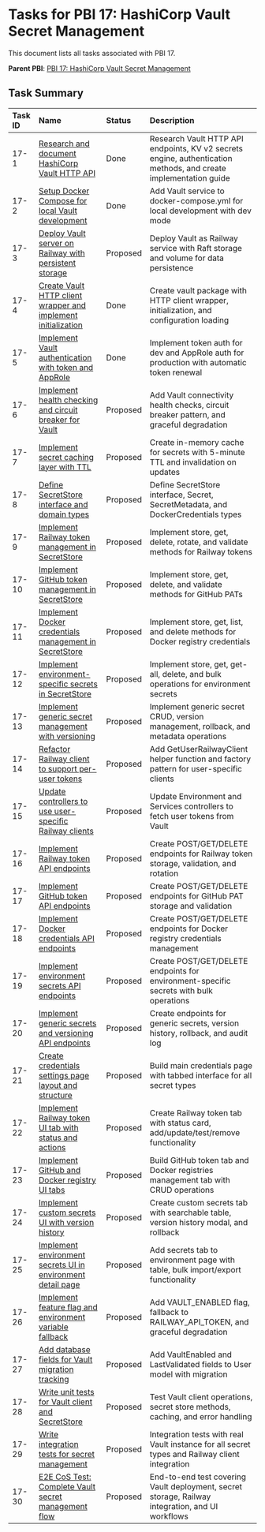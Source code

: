 # Tasks for PBI 17: HashiCorp Vault Secret Management

This document lists all tasks associated with PBI 17.

**Parent PBI**: [PBI 17: HashiCorp Vault Secret Management](./prd.md)

## Task Summary

| Task ID | Name | Status | Description |
| :------ | :--------------------------------------- | :------- | :--------------------------------- |
| 17-1 | [Research and document HashiCorp Vault HTTP API](./17-1.md) | Done | Research Vault HTTP API endpoints, KV v2 secrets engine, authentication methods, and create implementation guide |
| 17-2 | [Setup Docker Compose for local Vault development](./17-2.md) | Done | Add Vault service to docker-compose.yml for local development with dev mode |
| 17-3 | [Deploy Vault server on Railway with persistent storage](./17-3.md) | Proposed | Deploy Vault as Railway service with Raft storage and volume for data persistence |
| 17-4 | [Create Vault HTTP client wrapper and implement initialization](./17-4.md) | Done | Create vault package with HTTP client wrapper, initialization, and configuration loading |
| 17-5 | [Implement Vault authentication with token and AppRole](./17-5.md) | Done | Implement token auth for dev and AppRole auth for production with automatic token renewal |
| 17-6 | [Implement health checking and circuit breaker for Vault](./17-6.md) | Proposed | Add Vault connectivity health checks, circuit breaker pattern, and graceful degradation |
| 17-7 | [Implement secret caching layer with TTL](./17-7.md) | Proposed | Create in-memory cache for secrets with 5-minute TTL and invalidation on updates |
| 17-8 | [Define SecretStore interface and domain types](./17-8.md) | Proposed | Define SecretStore interface, Secret, SecretMetadata, and DockerCredentials types |
| 17-9 | [Implement Railway token management in SecretStore](./17-9.md) | Proposed | Implement store, get, delete, rotate, and validate methods for Railway tokens |
| 17-10 | [Implement GitHub token management in SecretStore](./17-10.md) | Proposed | Implement store, get, delete, and validate methods for GitHub PATs |
| 17-11 | [Implement Docker credentials management in SecretStore](./17-11.md) | Proposed | Implement store, get, list, and delete methods for Docker registry credentials |
| 17-12 | [Implement environment-specific secrets in SecretStore](./17-12.md) | Proposed | Implement store, get, get-all, delete, and bulk operations for environment secrets |
| 17-13 | [Implement generic secret management with versioning](./17-13.md) | Proposed | Implement generic secret CRUD, version management, rollback, and metadata operations |
| 17-14 | [Refactor Railway client to support per-user tokens](./17-14.md) | Proposed | Add GetUserRailwayClient helper function and factory pattern for user-specific clients |
| 17-15 | [Update controllers to use user-specific Railway clients](./17-15.md) | Proposed | Update Environment and Services controllers to fetch user tokens from Vault |
| 17-16 | [Implement Railway token API endpoints](./17-16.md) | Proposed | Create POST/GET/DELETE endpoints for Railway token storage, validation, and rotation |
| 17-17 | [Implement GitHub token API endpoints](./17-17.md) | Proposed | Create POST/GET/DELETE endpoints for GitHub PAT storage and validation |
| 17-18 | [Implement Docker credentials API endpoints](./17-18.md) | Proposed | Create POST/GET/DELETE endpoints for Docker registry credentials management |
| 17-19 | [Implement environment secrets API endpoints](./17-19.md) | Proposed | Create POST/GET/DELETE endpoints for environment-specific secrets with bulk operations |
| 17-20 | [Implement generic secrets and versioning API endpoints](./17-20.md) | Proposed | Create endpoints for generic secrets, version history, rollback, and audit log |
| 17-21 | [Create credentials settings page layout and structure](./17-21.md) | Proposed | Build main credentials page with tabbed interface for all secret types |
| 17-22 | [Implement Railway token UI tab with status and actions](./17-22.md) | Proposed | Create Railway token tab with status card, add/update/test/remove functionality |
| 17-23 | [Implement GitHub and Docker registry UI tabs](./17-23.md) | Proposed | Build GitHub token tab and Docker registries management tab with CRUD operations |
| 17-24 | [Implement custom secrets UI with version history](./17-24.md) | Proposed | Create custom secrets tab with searchable table, version history modal, and rollback |
| 17-25 | [Implement environment secrets UI in environment detail page](./17-25.md) | Proposed | Add secrets tab to environment page with table, bulk import/export functionality |
| 17-26 | [Implement feature flag and environment variable fallback](./17-26.md) | Proposed | Add VAULT_ENABLED flag, fallback to RAILWAY_API_TOKEN, and graceful degradation |
| 17-27 | [Add database fields for Vault migration tracking](./17-27.md) | Proposed | Add VaultEnabled and LastValidated fields to User model with migration |
| 17-28 | [Write unit tests for Vault client and SecretStore](./17-28.md) | Proposed | Test Vault client operations, secret store methods, caching, and error handling |
| 17-29 | [Write integration tests for secret management](./17-29.md) | Proposed | Integration tests with real Vault instance for all secret types and Railway client integration |
| 17-30 | [E2E CoS Test: Complete Vault secret management flow](./17-30.md) | Proposed | End-to-end test covering Vault deployment, secret storage, Railway integration, and UI workflows |


